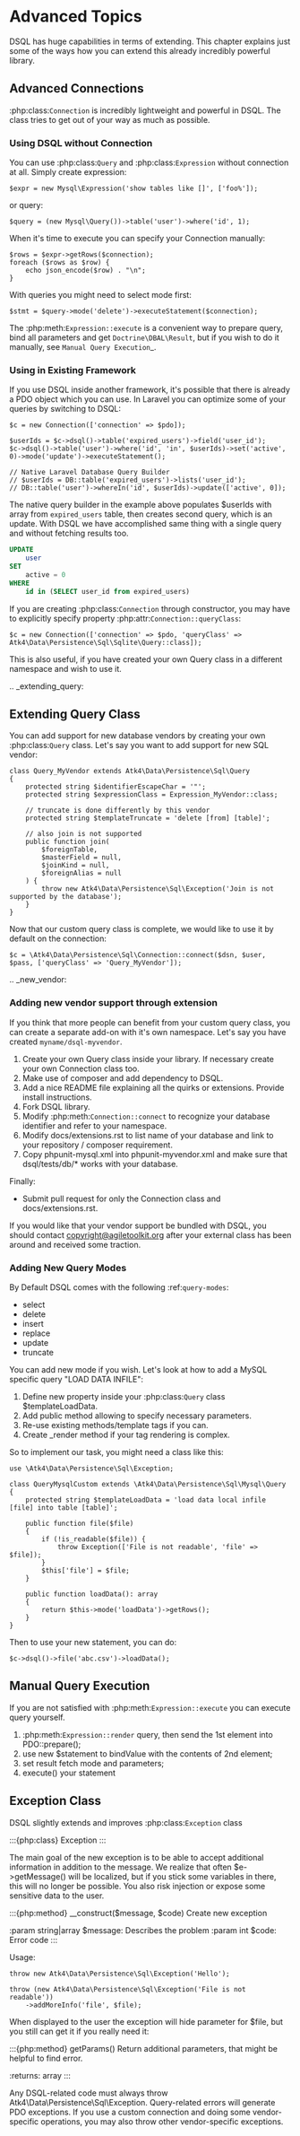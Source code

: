 # Advanced Topics

DSQL has huge capabilities in terms of extending. This chapter explains just
some of the ways how you can extend this already incredibly powerful library.

## Advanced Connections

:php:class:`Connection` is incredibly lightweight and powerful in DSQL.
The class tries to get out of your way as much as possible.

### Using DSQL without Connection

You can use :php:class:`Query` and :php:class:`Expression` without connection
at all. Simply create expression:

```
$expr = new Mysql\Expression('show tables like []', ['foo%']);
```

or query:

```
$query = (new Mysql\Query())->table('user')->where('id', 1);
```

When it's time to execute you can specify your Connection manually:

```
$rows = $expr->getRows($connection);
foreach ($rows as $row) {
    echo json_encode($row) . "\n";
}
```

With queries you might need to select mode first:

```
$stmt = $query->mode('delete')->executeStatement($connection);
```

The :php:meth:`Expression::execute` is a convenient way to prepare query,
bind all parameters and get `Doctrine\DBAL\Result`, but if you wish to do it manually,
see `Manual Query Execution`_.

### Using in Existing Framework

If you use DSQL inside another framework, it's possible that there is already
a PDO object which you can use. In Laravel you can optimize some of your queries
by switching to DSQL:

```
$c = new Connection(['connection' => $pdo]);

$userIds = $c->dsql()->table('expired_users')->field('user_id');
$c->dsql()->table('user')->where('id', 'in', $userIds)->set('active', 0)->mode('update')->executeStatement();

// Native Laravel Database Query Builder
// $userIds = DB::table('expired_users')->lists('user_id');
// DB::table('user')->whereIn('id', $userIds)->update(['active', 0]);
```

The native query builder in the example above populates $userIds with array from
`expired_users` table, then creates second query, which is an update. With
DSQL we have accomplished same thing with a single query and without fetching
results too.

```sql
UPDATE
    user
SET
    active = 0
WHERE
    id in (SELECT user_id from expired_users)
```

If you are creating :php:class:`Connection` through constructor, you may have
to explicitly specify property :php:attr:`Connection::queryClass`:

```
$c = new Connection(['connection' => $pdo, 'queryClass' => Atk4\Data\Persistence\Sql\Sqlite\Query::class]);
```

This is also useful, if you have created your own Query class in a different
namespace and wish to use it.

.. _extending_query:

## Extending Query Class

You can add support for new database vendors by creating your own
:php:class:`Query` class.
Let's say you want to add support for new SQL vendor:

```
class Query_MyVendor extends Atk4\Data\Persistence\Sql\Query
{
    protected string $identifierEscapeChar = '"';
    protected string $expressionClass = Expression_MyVendor::class;

    // truncate is done differently by this vendor
    protected string $templateTruncate = 'delete [from] [table]';

    // also join is not supported
    public function join(
        $foreignTable,
        $masterField = null,
        $joinKind = null,
        $foreignAlias = null
    ) {
        throw new Atk4\Data\Persistence\Sql\Exception('Join is not supported by the database');
    }
}
```

Now that our custom query class is complete, we would like to use it by default
on the connection:

```
$c = \Atk4\Data\Persistence\Sql\Connection::connect($dsn, $user, $pass, ['queryClass' => 'Query_MyVendor']);
```

.. _new_vendor:

### Adding new vendor support through extension

If you think that more people can benefit from your custom query class, you can
create a separate add-on with it's own namespace. Let's say you have created
`myname/dsql-myvendor`.

1. Create your own Query class inside your library. If necessary create your
   own Connection class too.
2. Make use of composer and add dependency to DSQL.
3. Add a nice README file explaining all the quirks or extensions. Provide
   install instructions.
4. Fork DSQL library.
5. Modify :php:meth:`Connection::connect` to recognize your database identifier
   and refer to your namespace.
6. Modify docs/extensions.rst to list name of your database and link to your
   repository / composer requirement.
7. Copy phpunit-mysql.xml into phpunit-myvendor.xml and make sure that
   dsql/tests/db/* works with your database.

Finally:
- Submit pull request for only the Connection class and docs/extensions.rst.

If you would like that your vendor support be bundled with DSQL, you should
contact copyright@agiletoolkit.org after your external class has been around
and received some traction.

### Adding New Query Modes

By Default DSQL comes with the following :ref:`query-modes`:

- select
- delete
- insert
- replace
- update
- truncate

You can add new mode if you wish. Let's look at how to add a MySQL specific
query "LOAD DATA INFILE":

1. Define new property inside your :php:class:`Query` class $templateLoadData.
2. Add public method allowing to specify necessary parameters.
3. Re-use existing methods/template tags if you can.
4. Create _render method if your tag rendering is complex.

So to implement our task, you might need a class like this:

```
use \Atk4\Data\Persistence\Sql\Exception;

class QueryMysqlCustom extends \Atk4\Data\Persistence\Sql\Mysql\Query
{
    protected string $templateLoadData = 'load data local infile [file] into table [table]';

    public function file($file)
    {
        if (!is_readable($file)) {
            throw Exception(['File is not readable', 'file' => $file]);
        }
        $this['file'] = $file;
    }

    public function loadData(): array
    {
        return $this->mode('loadData')->getRows();
    }
}
```

Then to use your new statement, you can do:

```
$c->dsql()->file('abc.csv')->loadData();
```

## Manual Query Execution

If you are not satisfied with :php:meth:`Expression::execute` you can execute
query yourself.

1. :php:meth:`Expression::render` query, then send the 1st element into PDO::prepare();
2. use new $statement to bindValue with the contents of 2nd element;
3. set result fetch mode and parameters;
4. execute() your statement

## Exception Class

DSQL slightly extends and improves :php:class:`Exception` class

:::{php:class} Exception
:::

The main goal of the new exception is to be able to accept additional
information in addition to the message. We realize that often $e->getMessage()
will be localized, but if you stick some variables in there, this will no longer
be possible. You also risk injection or expose some sensitive data to the user.

:::{php:method} __construct($message, $code)
Create new exception

:param string|array $message: Describes the problem
:param int $code: Error code
:::

Usage:

```
throw new Atk4\Data\Persistence\Sql\Exception('Hello');

throw (new Atk4\Data\Persistence\Sql\Exception('File is not readable'))
    ->addMoreInfo('file', $file);
```

When displayed to the user the exception will hide parameter for $file, but you
still can get it if you really need it:

:::{php:method} getParams()
Return additional parameters, that might be helpful to find error.

:returns: array
:::

Any DSQL-related code must always throw Atk4\Data\Persistence\Sql\Exception. Query-related
errors will generate PDO exceptions. If you use a custom connection and doing
some vendor-specific operations, you may also throw other vendor-specific
exceptions.
